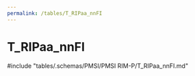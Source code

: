```yaml
---
permalink: /tables/T_RIPaa_nnFI
---
```

# T_RIPaa_nnFI

<!-- ATTENTION : Ne pas supprimer ou modifier la ligne ci-dessous -->
#include "tables/.schemas/PMSI/PMSI RIM-P/T_RIPaa_nnFI.md"
<!-- ATTENTION : Ne pas supprimer ou modifier la ligne ci-dessus -->
